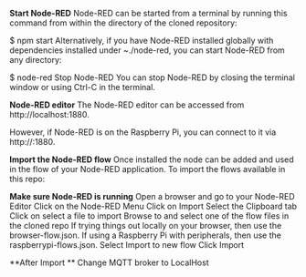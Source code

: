 **Start Node-RED**
Node-RED can be started from a terminal by running this command from within the directory of the cloned repository:

$ npm start
Alternatively, if you have Node-RED installed globally with dependencies installed under ~./node-red, you can start Node-RED from any directory:

$ node-red
Stop Node-RED
You can stop Node-RED by closing the terminal window or using Ctrl-C in the terminal.

**Node-RED editor**
The Node-RED editor can be accessed from http://localhost:1880.

However, if Node-RED is on the Raspberry Pi, you can connect to it via http://<Raspberry Pi IP>:1880.
 
**Import the Node-RED flow**
Once installed the node can be added and used in the flow of your Node-RED application. To import the flows available in this repo:

**Make sure Node-RED is running**
Open a browser and go to your Node-RED Editor
Click on the Node-RED Menu
Click on Import
Select the Clipboard tab
Click on select a file to import
Browse to and select one of the flow files in the cloned repo
If trying things out locally on your browser, then use the browser-flow.json.
If using a Raspberry Pi with peripherals, then use the raspberrypi-flows.json.
Select Import to new flow
Click Import
 
**After Import **
Change MQTT broker to LocalHost 
